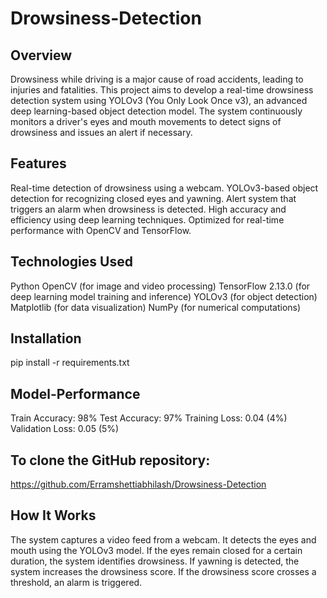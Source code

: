 # Drowsiness-Detection
## Overview
Drowsiness while driving is a major cause of road accidents, leading to injuries and fatalities. This project aims to develop a real-time drowsiness detection system using YOLOv3 (You Only Look Once v3), an advanced deep learning-based object detection model. The system continuously monitors a driver's eyes and mouth movements to detect signs of drowsiness and issues an alert if necessary.
## Features
Real-time detection of drowsiness using a webcam.
YOLOv3-based object detection for recognizing closed eyes and yawning.
Alert system that triggers an alarm when drowsiness is detected.
High accuracy and efficiency using deep learning techniques.
Optimized for real-time performance with OpenCV and TensorFlow.

## Technologies Used
Python
OpenCV (for image and video processing)
TensorFlow 2.13.0 (for deep learning model training and inference)
YOLOv3 (for object detection)
Matplotlib (for data visualization)
NumPy (for numerical computations)

## Installation
pip install -r requirements.txt

## Model-Performance
Train Accuracy: 98%
Test Accuracy: 97%
Training Loss: 0.04 (4%)
Validation Loss: 0.05 (5%)

## To clone the GitHub repository:
https://github.com/Erramshettiabhilash/Drowsiness-Detection


## How It Works
The system captures a video feed from a webcam.
It detects the eyes and mouth using the YOLOv3 model.
If the eyes remain closed for a certain duration, the system identifies drowsiness.
If yawning is detected, the system increases the drowsiness score.
If the drowsiness score crosses a threshold, an alarm is triggered.
